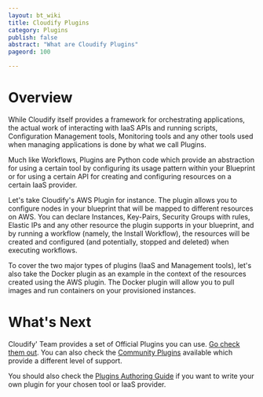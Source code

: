 ```yaml
---
layout: bt_wiki
title: Cloudify Plugins
category: Plugins
publish: false
abstract: "What are Cloudify Plugins"
pageord: 100

---
```


# Overview

While Cloudify itself provides a framework for orchestrating applications, the actual work of interacting with IaaS APIs and running scripts, Configuration Management tools, Monitoring tools and any other tools used when managing applications is done by what we call Plugins.

Much like Workflows, Plugins are Python code which provide an abstraction for using a certain tool by configuring its usage pattern within your Blueprint or for using a certain API for creating and configuring resources on a certain IaaS provider.

Let's take Cloudify's AWS Plugin for instance. The plugin allows you to configure nodes in your blueprint that will be mapped to different resources on AWS. You can declare Instances, Key-Pairs, Security Groups with rules, Elastic IPs and any other resource the plugin supports in your blueprint, and by running a workflow (namely, the Install Workflow), the resources will be created and configured (and potentially, stopped and deleted) when executing workflows.

To cover the two major types of plugins (IaaS and Management tools), let's also take the Docker plugin as an example in the context of the resources created using the AWS plugin. The Docker plugin will allow you to pull images and run containers on your provisioned instances.


# What's Next

Cloudify' Team provides a set of Official Plugins you can use. [Go check them out](plugin-official-general.html). You can also check the [Community Plugins](plugin-contrib-general.html) available which provide a different level of support.

You should also check the [Plugins Authoring Guide](guide-plugin-creation.html) if you want to write your own plugin for your chosen tool or IaaS provider.